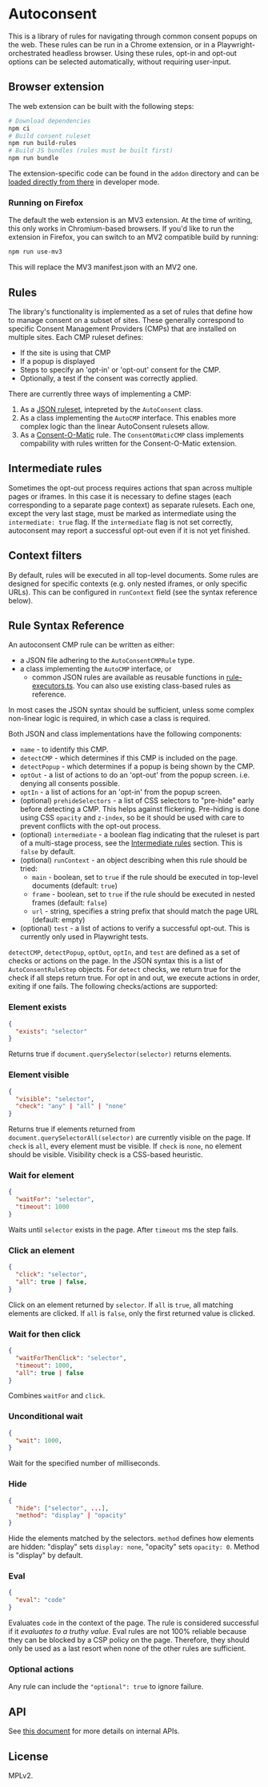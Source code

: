 # Autoconsent

This is a library of rules for navigating through common consent popups on the web. These rules
can be run in a Chrome extension, or in a Playwright-orchestrated headless browser. Using
these rules, opt-in and opt-out options can be selected automatically, without requiring
user-input.

## Browser extension

The web extension can be built with the following steps:

```bash
# Download dependencies
npm ci
# Build consent ruleset
npm run build-rules
# Build JS bundles (rules must be built first)
npm run bundle
```

The extension-specific code can be found in the `addon` directory and can be [loaded directly from there](https://developer.chrome.com/docs/extensions/mv3/getstarted/#unpacked) in developer mode.

### Running on Firefox

The default the web extension is an MV3 extension. At the time of writing, this only works in Chromium-based browsers. If you'd like to run the extension in Firefox, you can switch to an MV2
compatible build by running:
```bash
npm run use-mv3
```

This will replace the MV3 manifest.json with an MV2 one.

## Rules

The library's functionality is implemented as a set of rules that define how to manage consent on
a subset of sites. These generally correspond to specific Consent Management Providers (CMPs)
that are installed on multiple sites. Each CMP ruleset defines:

 * If the site is using that CMP
 * If a popup is displayed
 * Steps to specify an 'opt-in' or 'opt-out' consent for the CMP.
 * Optionally, a test if the consent was correctly applied.

There are currently three ways of implementing a CMP:
 
 1. As a [JSON ruleset](./rules/autoconsent/), intepreted by the `AutoConsent` class. 
 1. As a class implementing the `AutoCMP` interface. This enables more complex logic than the linear AutoConsent
 rulesets allow.
 3. As a [Consent-O-Matic](https://github.com/cavi-au/Consent-O-Matic) rule. The `ConsentOMaticCMP` class implements
 compability with rules written for the Consent-O-Matic extension.

## Intermediate rules

Sometimes the opt-out process requires actions that span across multiple pages or iframes. In this case it is necessary to define stages (each corresponding to a separate page context) as separate rulesets. Each one, except the very last stage, must be marked as intermediate using the `intermediate: true` flag. If the `intermediate` flag is not set correctly, autoconsent may report a successful opt-out even if it is not yet finished.

## Context filters

By default, rules will be executed in all top-level documents. Some rules are designed for specific contexts (e.g. only nested iframes, or only specific URLs). This can be configured in `runContext` field (see the syntax reference below).

## Rule Syntax Reference

An autoconsent CMP rule can be written as either:
 * a JSON file adhering to the `AutoConsentCMPRule` type.
 * a class implementing the `AutoCMP` interface, or
   * common JSON rules are available as reusable functions in [rule-executors.ts](/lib/rule-executors.ts). You can also use existing class-based rules as reference.

In most cases the JSON syntax should be sufficient, unless some complex non-linear logic is required, in which case a class is required.

Both JSON and class implementations have the following components:
 * `name` - to identify this CMP.
 * `detectCMP` - which determines if this CMP is included on the page.
 * `detectPopup` - which determines if a popup is being shown by the CMP.
 * `optOut` - a list of actions to do an 'opt-out' from the popup screen. i.e. denying all consents possible.
 * `optIn` - a list of actions for an 'opt-in' from the popup screen.
 * (optional) `prehideSelectors` - a list of CSS selectors to "pre-hide" early before detecting a CMP. This helps against flickering. Pre-hiding is done using CSS `opacity` and `z-index`, so be it should be used with care to prevent conflicts with the opt-out process.
 * (optional) `intermediate` - a boolean flag indicating that the ruleset is part of a multi-stage process, see the [Intermediate rules](#intermediate-rules) section. This is `false` by default.
 * (optional) `runContext` - an object describing when this rule should be tried:
   * `main` - boolean, set to `true` if the rule should be executed in top-level documents (default: `true`)
   * `frame` - boolean, set to `true` if the rule should be executed in nested frames (default: `false`)
   * `url` - string, specifies a string prefix that should match the page URL (default: empty)
 * (optional) `test` - a list of actions to verify a successful opt-out. This is currently only used in Playwright tests.


`detectCMP`, `detectPopup`, `optOut`, `optIn`, and `test` are defined as a set of checks or actions on the page. In the JSON syntax this is a list of `AutoConsentRuleStep` objects. For `detect` checks, we return true for the check if all steps return true. For opt in and out, we execute actions in order, exiting if one fails. The following checks/actions are supported:

### Element exists

```json
{
  "exists": "selector"
}
```
Returns true if `document.querySelector(selector)` returns elements.

### Element visible

```json
{
  "visible": "selector",
  "check": "any" | "all" | "none"
}
```
Returns true if elements returned from `document.querySelectorAll(selector)` are currently visible on the page. If `check` is `all`, every element must be visible. If `check` is `none`, no element should be visible. Visibility check is a CSS-based heuristic.

### Wait for element

```json
{
  "waitFor": "selector",
  "timeout": 1000
}
```
Waits until `selector` exists in the page. After `timeout` ms the step fails.

### Click an element
```json
{
  "click": "selector",
  "all": true | false,
}
```
Click on an element returned by `selector`. If `all` is `true`, all matching elements are clicked. If `all` is `false`, only the first returned value is clicked.

### Wait for then click
```json
{
  "waitForThenClick": "selector",
  "timeout": 1000,
  "all": true | false
}
```
Combines `waitFor` and `click`.

### Unconditional wait
```json
{
  "wait": 1000,
}
```
Wait for the specified number of milliseconds.

### Hide
```json
{
  "hide": ["selector", ...],
  "method": "display" | "opacity"
}
```
Hide the elements matched by the selectors. `method` defines how elements are hidden: "display" sets `display: none`, "opacity" sets `opacity: 0`. Method is "display" by default.

### Eval

```json
{
  "eval": "code"
}
```
Evaluates `code` in the context of the page. The rule is considered successful if it *evaluates to a truthy value*.
Eval rules are not 100% reliable because they can be blocked by a CSP policy on the page. Therefore, they should only be used as a last resort when none of the other rules are sufficient.

### Optional actions

Any rule can include the `"optional": true` to ignore failure.

## API

See [this document](/api.md) for more details on internal APIs.

## License

MPLv2.
